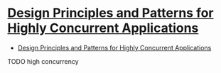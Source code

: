 # [Design Principles and Patterns for Highly Concurrent Applications](https://www.baeldung.com/concurrency-principles-patterns)

- [Design Principles and Patterns for Highly Concurrent Applications](#design-principles-and-patterns-for-highly-concurrent-applications)














TODO high concurrency